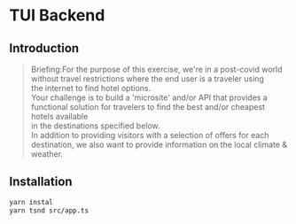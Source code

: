 # TUI Backend

## Introduction

> Briefing:For the purpose of this exercise, we're in a post-covid world without travel restrictions where the end user is a traveler using  
the internet to find hotel options.  
Your challenge is to build a 'microsite' and/or API that provides a functional solution for travelers to find the best and/or cheapest hotels available  
in the destinations specified below.  
In addition to providing visitors with a selection of offers for each destination, we also want to provide information on the local climate & weather.  

## Installation

```bash
yarn instal  
yarn tsnd src/app.ts
```  
